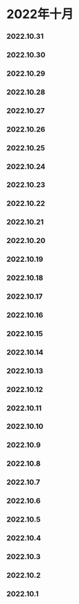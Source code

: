 # 2022年十月
### 2022.10.31
### 2022.10.30
### 2022.10.29
### 2022.10.28
### 2022.10.27
### 2022.10.26
### 2022.10.25
### 2022.10.24
### 2022.10.23
### 2022.10.22
### 2022.10.21
### 2022.10.20
### 2022.10.19
### 2022.10.18
### 2022.10.17
### 2022.10.16
### 2022.10.15
### 2022.10.14
### 2022.10.13
### 2022.10.12
### 2022.10.11
### 2022.10.10
### 2022.10.9
### 2022.10.8
### 2022.10.7
### 2022.10.6
### 2022.10.5
### 2022.10.4
### 2022.10.3
### 2022.10.2
### 2022.10.1

